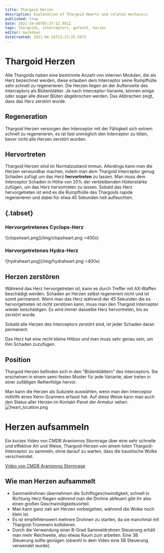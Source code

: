 ```yaml
---
title: Thargoid Herzen
description: Explanation of Thargoid Hearts and related mechanics
published: true
date: 2021-10-06T05:37:12.951Z
tags: thargoids, interceptors, gefecht, herzen
editor: markdown
dateCreated: 2021-06-24T12:23:25.597Z
---
```


# Thargoid Herzen
Alle Thargoids haben eine bestimmte Anzahl von internen Modulen, die als Herz bezeichnet werden, diese erlauben dem Interceptor seine Rumpfhülle sehr schnell zu regenerieren. Die Herzen liegen an der Außenseite des Interceptors als Blütenblätter. Je nach Interceptor-Variante, können einige oder sogar alle dieser Blüten abgebrochen werden. Das Abbrechen zeigt, dass das Herz zerstört wurde.

## Regeneration

Thargoid Herzen versorgen den Interceptor mit der Fähigkeit sich extrem schnell zu regenerieren, es ist fast unmöglich den Interceptor zu töten, bevor nicht alle Herzen zerstört wurden.

## Hervortreten

Thargoid Herzen sind im Normalzustand immun. Allerdings kann man die Herzen verwundbar machen, indem man dem Thargoid Interceptor genug Schaden zufügt um das Herz **hervortreten** zu lassen. Man muss dem Interceptor Schaden in Höhe von 20% der verbleibenden Hüllenstärke zufügen, um das Herz hervortreten zu lassen. Sobald das Herz hervorgetreten ist wird es die Rumpfhülle des Thargoids rapide regenerieren und dabei für etwa 45 Sekunden hell aufleuchten.

## {.tabset}

### Hervorgetretenes Cyclops-Herz
!\[clopsheart.png\](/img/clopsheart.png =400x)

### Hervorgetretenes Hydra-Herz
!\[hydraheart.png\](/img/hydraheart.png =400x)

## Herzen zerstören

Während das Herz hervorgetreten ist, kann es durch Treffer mit AX-Waffen beschädigt werden. Schaden an Herzen selbst regeneriert nicht und ist somit permanent. Wenn man das Herz während der 45 Sekunden die es hervorgetreten ist nicht zerstören kann, muss man den Thargoid Interceptor wieder beschädigen. Es wird immer dasselbe Herz hervortreten, bis es zerstört wurde.

Sobald alle Herzen des Interceptors zerstört sind, ist jeder Schaden daran permanent.

Das Herz hat eine recht kleine Hitbox und man muss sehr genau sein, um ihm Schaden zuzufügen.

## Position

Thargoid Herzen befinden sich in den "Blütenblättern" des Interceptors. Sie erscheinen in einem semi-festen Muster für jede Variante, aber treten in einer zufälligen Reihenfolge hervor.

Man kann die Herzen als Subziele auswählen, wenn man den Interceptor mithilfe eines Xeno-Scanners erfasst hat. Auf diese Weise kann man auch den Status aller Herzen im Kontakt-Panel der Armatur sehen.![heart_location.png](/img/heart_location.png)

# Herzen aufsammeln

Ein kurzes Video von CMDR Aranionros Stormrage über eine sehr schnelle und effektive Art und Weise, Thargoid-Herzen von einem toten Thargoid-Interceptor zu sammeln, ohne darauf zu warten, dass die kaustische Wolke verschwindet.

[Video von CMDR Aranionros Stormrage](https://youtu.be/YBM9TqCZJMg)


## Wie man Herzen aufsammelt
- Sammeldrohnen übernehmen die Schiffsgeschwindigkeit, schnell in Richtung Herz fliegen während man die Drohne abfeuert gibt ihr also einen großen Geschwindigkeitsvorteil.
- Man kann ganz nah am Herzen vorbeigehen, während die Wolke noch klein ist.
- Es ist empfehlenswert mehrere Drohnen zu starten, da sie manchmal mit Thargoid-Trümmern kollidieren.
- Durch die Verwendung einer B-Grad Sammeldrohnen Steuerung erhält man mehr Reichweite, also etwas Raum zum arbeiten. Eine 3B Steuerung sollte genügen (obwohl in dem Video eine 5B Steuerung verwendet wurde).